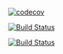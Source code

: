 [![codecov](https://codecov.io/gh/Geniuskaa/homeWorkOnJava/branch/master/graph/badge.svg?token=sofp5E8vz8)](https://codecov.io/gh/Geniuskaa/homeWorkOnJava)

[![Build Status](https://app.travis-ci.com/Geniuskaa/homeWorkOnJava.svg?branch=main)](https://app.travis-ci.com/Geniuskaa/homeWorkOnJava)

[![Build Status](https://app.travis-ci.com/Geniuskaa/homeWorkOnJava.svg?branch=master)](https://app.travis-ci.com/Geniuskaa/homeWorkOnJava)
